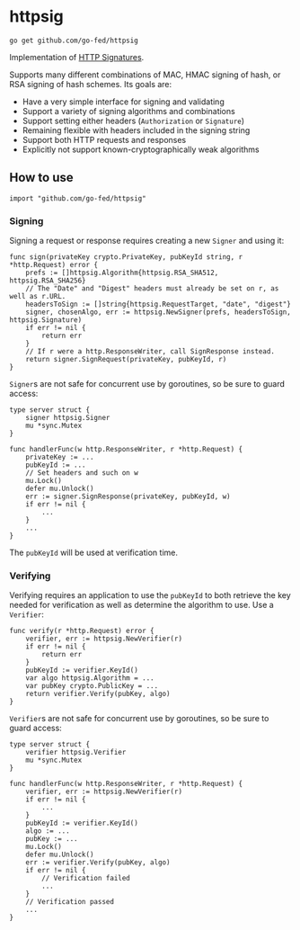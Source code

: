 # httpsig

`go get github.com/go-fed/httpsig`

Implementation of [HTTP Signatures](https://tools.ietf.org/html/draft-cavage-http-signatures).

Supports many different combinations of MAC, HMAC signing of hash, or RSA
signing of hash schemes. Its goals are:

* Have a very simple interface for signing and validating
* Support a variety of signing algorithms and combinations
* Support setting either headers (`Authorization` or `Signature`)
* Remaining flexible with headers included in the signing string
* Support both HTTP requests and responses
* Explicitly not support known-cryptographically weak algorithms

## How to use

`import "github.com/go-fed/httpsig"`

### Signing

Signing a request or response requires creating a new `Signer` and using it:

```
func sign(privateKey crypto.PrivateKey, pubKeyId string, r *http.Request) error {
	prefs := []httpsig.Algorithm{httpsig.RSA_SHA512, httpsig.RSA_SHA256}
	// The "Date" and "Digest" headers must already be set on r, as well as r.URL.
	headersToSign := []string{httpsig.RequestTarget, "date", "digest"}
	signer, chosenAlgo, err := httpsig.NewSigner(prefs, headersToSign, httpsig.Signature)
	if err != nil {
		return err
	}
	// If r were a http.ResponseWriter, call SignResponse instead.
	return signer.SignRequest(privateKey, pubKeyId, r)
}
```

`Signer`s are not safe for concurrent use by goroutines, so be sure to guard
access:

```
type server struct {
	signer httpsig.Signer
	mu *sync.Mutex
}

func handlerFunc(w http.ResponseWriter, r *http.Request) {
	privateKey := ...
	pubKeyId := ...
	// Set headers and such on w
	mu.Lock()
	defer mu.Unlock()
	err := signer.SignResponse(privateKey, pubKeyId, w)
	if err != nil {
		...
	}
	...
}
```

The `pubKeyId` will be used at verification time.

### Verifying

Verifying requires an application to use the `pubKeyId` to both retrieve the key
needed for verification as well as determine the algorithm to use. Use a
`Verifier`:

```
func verify(r *http.Request) error {
	verifier, err := httpsig.NewVerifier(r)
	if err != nil {
		return err
	}
	pubKeyId := verifier.KeyId()
	var algo httpsig.Algorithm = ...
	var pubKey crypto.PublicKey = ...
	return verifier.Verify(pubKey, algo)
}
```

`Verifier`s are not safe for concurrent use by goroutines, so be sure to guard
access:

```
type server struct {
	verifier httpsig.Verifier
	mu *sync.Mutex
}

func handlerFunc(w http.ResponseWriter, r *http.Request) {
	verifier, err := httpsig.NewVerifier(r)
	if err != nil {
		...
	}
	pubKeyId := verifier.KeyId()
	algo := ...
	pubKey := ...
	mu.Lock()
	defer mu.Unlock()
	err := verifier.Verify(pubKey, algo)
	if err != nil {
		// Verification failed
		...
	}
	// Verification passed
	...
}
```

